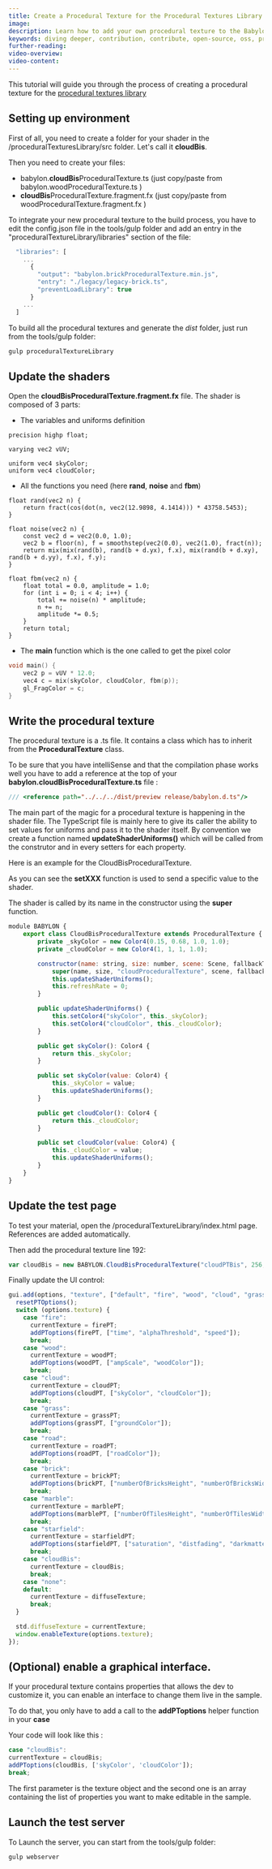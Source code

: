 ```yaml
---
title: Create a Procedural Texture for the Procedural Textures Library
image:
description: Learn how to add your own procedural texture to the Babylon.js procedural textures library.
keywords: diving deeper, contribution, contribute, open-source, oss, procedural textures library, procedural textures, develope
further-reading:
video-overview:
video-content:
---
```


This tutorial will guide you through the process of creating a procedural texture for the [procedural textures library](https://github.com/BabylonJS/Babylon.js/tree/master/packages/dev/proceduralTextures)

## Setting up environment

First of all, you need to create a folder for your shader in the /proceduralTexturesLibrary/src folder. Let's call it **cloudBis**.

Then you need to create your files:

- babylon.**cloudBis**ProceduralTexture.ts (just copy/paste from babylon.woodProceduralTexture.ts )
- **cloudBis**ProceduralTexture.fragment.fx (just copy/paste from woodProceduralTexture.fragment.fx )

To integrate your new procedural texture to the build process, you have to edit the config.json file in the tools/gulp folder and add an entry in the "proceduralTextureLibrary/libraries" section of the file:

```javascript
  "libraries": [
    ...
      {
        "output": "babylon.brickProceduralTexture.min.js",
        "entry": "./legacy/legacy-brick.ts",
        "preventLoadLibrary": true
      }
    ...
  ]
```

To build all the procedural textures and generate the _dist_ folder, just run from the tools/gulp folder:

```bash
gulp proceduralTextureLibrary
```

## Update the shaders

Open the **cloudBisProceduralTexture.fragment.fx** file.
The shader is composed of 3 parts:

- The variables and uniforms definition

```
precision highp float;

varying vec2 vUV;

uniform vec4 skyColor;
uniform vec4 cloudColor;

```

- All the functions you need (here **rand**, **noise** and **fbm**)

```
float rand(vec2 n) {
	return fract(cos(dot(n, vec2(12.9898, 4.1414))) * 43758.5453);
}

float noise(vec2 n) {
	const vec2 d = vec2(0.0, 1.0);
	vec2 b = floor(n), f = smoothstep(vec2(0.0), vec2(1.0), fract(n));
	return mix(mix(rand(b), rand(b + d.yx), f.x), mix(rand(b + d.xy), rand(b + d.yy), f.x), f.y);
}

float fbm(vec2 n) {
	float total = 0.0, amplitude = 1.0;
	for (int i = 0; i < 4; i++) {
		total += noise(n) * amplitude;
		n += n;
		amplitude *= 0.5;
	}
	return total;
}
```

- The **main** function which is the one called to get the pixel color

```c
void main() {
	vec2 p = vUV * 12.0;
	vec4 c = mix(skyColor, cloudColor, fbm(p));
	gl_FragColor = c;
}
```

## Write the procedural texture

The procedural texture is a .ts file. It contains a class which has to inherit from the **ProceduralTexture** class.

To be sure that you have intelliSense and that the compilation phase works well you have to add a reference at the top of your **babylon.cloudBisProceduralTexture.ts** file :

```javascript
/// <reference path="../../../dist/preview release/babylon.d.ts"/>
```

The main part of the magic for a procedural texture is happening in the shader file. The TypeScript file is mainly here to give its caller the ability to set values for uniforms and pass it to the shader itself.
By convention we create a function named **updateShaderUniforms()** which will be called from the construtor and in every setters for each property.

Here is an example for the CloudBisProceduralTexture.

As you can see the **setXXX** function is used to send a specific value to the shader.

The shader is called by its name in the constructor using the **super** function.

```javascript
module BABYLON {
    export class CloudBisProceduralTexture extends ProceduralTexture {
        private _skyColor = new Color4(0.15, 0.68, 1.0, 1.0);
        private _cloudColor = new Color4(1, 1, 1, 1.0);

        constructor(name: string, size: number, scene: Scene, fallbackTexture?: Texture, generateMipMaps?: boolean) {
            super(name, size, "cloudProceduralTexture", scene, fallbackTexture, generateMipMaps);
            this.updateShaderUniforms();
            this.refreshRate = 0;
        }

        public updateShaderUniforms() {
            this.setColor4("skyColor", this._skyColor);
            this.setColor4("cloudColor", this._cloudColor);
        }

        public get skyColor(): Color4 {
            return this._skyColor;
        }

        public set skyColor(value: Color4) {
            this._skyColor = value;
            this.updateShaderUniforms();
        }

        public get cloudColor(): Color4 {
            return this._cloudColor;
        }

        public set cloudColor(value: Color4) {
            this._cloudColor = value;
            this.updateShaderUniforms();
        }
    }
}
```

## Update the test page

To test your material, open the /proceduralTextureLibrary/index.html page. References are added automatically.

Then add the procedural texture line 192:

```javascript
var cloudBis = new BABYLON.CloudBisProceduralTexture("cloudPTBis", 256, scene);
```

Finally update the UI control:

```javascript
gui.add(options, "texture", ["default", "fire", "wood", "cloud", "grass", "road", "brick", "marble", "starfield", "cloudBis"]).onFinishChange(function () {
  resetPTOptions();
  switch (options.texture) {
    case "fire":
      currentTexture = firePT;
      addPToptions(firePT, ["time", "alphaThreshold", "speed"]);
      break;
    case "wood":
      currentTexture = woodPT;
      addPToptions(woodPT, ["ampScale", "woodColor"]);
      break;
    case "cloud":
      currentTexture = cloudPT;
      addPToptions(cloudPT, ["skyColor", "cloudColor"]);
      break;
    case "grass":
      currentTexture = grassPT;
      addPToptions(grassPT, ["groundColor"]);
      break;
    case "road":
      currentTexture = roadPT;
      addPToptions(roadPT, ["roadColor"]);
      break;
    case "brick":
      currentTexture = brickPT;
      addPToptions(brickPT, ["numberOfBricksHeight", "numberOfBricksWidth", "brickColor", "jointColor"]);
      break;
    case "marble":
      currentTexture = marblePT;
      addPToptions(marblePT, ["numberOfTilesHeight", "numberOfTilesWidth", "amplitude", "jointColor"]);
      break;
    case "starfield":
      currentTexture = starfieldPT;
      addPToptions(starfieldPT, ["saturation", "distfading", "darkmatter", "alpha", "time", "beta", "zoom", "formuparam", "stepsize", "tile", "brightness"]);
      break;
    case "cloudBis":
      currentTexture = cloudBis;
      break;
    case "none":
    default:
      currentTexture = diffuseTexture;
      break;
  }

  std.diffuseTexture = currentTexture;
  window.enableTexture(options.texture);
});
```

## (Optional) enable a graphical interface.

If your procedural texture contains properties that allows the dev to customize it, you can enable an interface to change them live in the sample.

To do that, you only have to add a call to the **addPToptions** helper function in your **case**

Your code will look like this :

```javascript
case "cloudBis":
currentTexture = cloudBis;
addPToptions(cloudBis, ['skyColor', 'cloudColor']);
break;
```

The first parameter is the texture object and the second one is an array containing the list of properties you want to make editable in the sample.

## Launch the test server

To Launch the server, you can start from the tools/gulp folder:

```bash
gulp webserver
```
